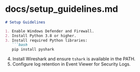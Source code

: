 # docs/setup_guidelines.md
```markdown
# Setup Guidelines

1. Enable Windows Defender and Firewall.
2. Install Python 3.8 or higher.
3. Install required Python libraries:
   ```bash
   pip install pyshark
   ```
4. Install Wireshark and ensure `tshark` is available in the PATH.
5. Configure log retention in Event Viewer for Security Logs.
```
